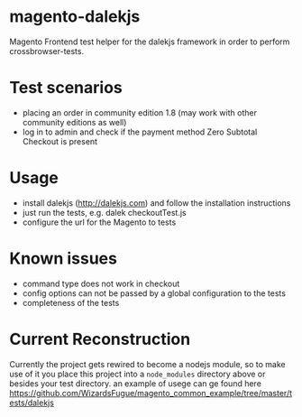 magento-dalekjs
===============

Magento Frontend test helper for the dalekjs framework in order to perform crossbrowser-tests.

Test scenarios
==============

- placing an order in community edition 1.8 (may work with other community editions as well)
- log in to admin and check if the payment method Zero Subtotal Checkout is present

Usage
=====

- install dalekjs (http://dalekjs.com) and follow the installation instructions
- just run the tests, e.g. dalek checkoutTest.js
- configure the url for the Magento to tests

Known issues
============

- command type does not work in checkout
- config options can not be passed by a global configuration to the tests
- completeness of the tests


Current Reconstruction
======================

Currently the project gets rewired to become a nodejs module,
so to make use of it you place this project into a ```node_modules``` directory above or besides your test directory.
an example of usege can ge found here https://github.com/WizardsFugue/magento_common_example/tree/master/tests/dalekjs

